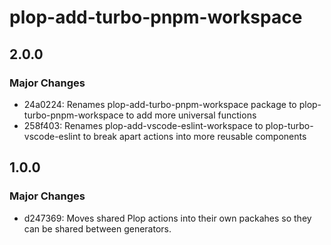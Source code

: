 # plop-add-turbo-pnpm-workspace

## 2.0.0

### Major Changes

- 24a0224: Renames plop-add-turbo-pnpm-workspace package to plop-turbo-pnpm-workspace to add more universal functions
- 258f403: Renames plop-add-vscode-eslint-workspace to plop-turbo-vscode-eslint to break apart actions into more reusable components

## 1.0.0

### Major Changes

- d247369: Moves shared Plop actions into their own packahes so they can be shared between generators.
